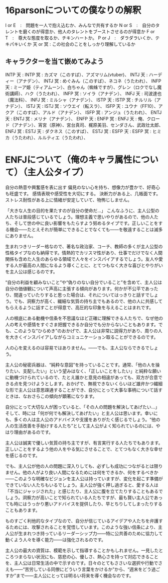 <!-- 
リファレンス
https://iwamishinji.com/tools/16personalities/
https://www.youtube.com/watch?v=oZM3Ws-qjxI
 -->
# 16parsonについての僕なりの解釈
I or E　:　問題を一人で抱え込むか、みんなで共有するか
N or S　:　自分のタレントを磨くのが得意か、他人のタレントをブーストさせるのが得意か
F or T　:　尊大な態度を取るか、チキンハートか。
P or J　:　ダラダラいくか、テキパキいくか
天 or 冥 : この社会のことをしっかり理解しているか

## キャラクターを当て嵌めてみよう
INTP 天 : 
INTP 冥 : カズマ（このすば）、アズマリム(vtuber)、
INTJ 天 : ハーディー（アナデン）、
INTJ 冥 : めぐみん（このすば）、ネコネ（うたわれ）、
INFP 天 : ミーア姫（ティアムーン）、白ちゃん（蜘蛛ですが）、グレン（ロクでなし魔術講師）、ハク（うたわれ）、
INFP 冥 : ソイラ（アナデン）、
INFJ 天 : 司波達也（魔法科）、
INFJ 冥 : ミルシャ（アナデン）、
ISTP 天 : 
ISTP 冥 : チルリル（アナデン）、
ISTJ 天 : 
ISTJ 冥 : ソウエイ（転スラ）、
ISFP 天 : ユウナ（FF10）、アクア（このすば）、アルド（アナデン）、
ISFP 冥 : アンジュ（うたわれ）、
ENTJ 天 : 
ENTJ 冥 : メリナ（アナデン）、
ENFP 天 : 
ENFP 冥 : 
ENFJ 天 : 俺、クロード（アナデン）、宵宮（原神）、宮台真司、梶原美羽、センダさん、武政壮太郎、
ENFJ 冥 : 
ESTJ 天 : ダクネス（このすば）、
ESTJ 冥 : 
ESFP 天 : 
ESFP 冥 : ヒミカ（うたわれ）、ルルティエ（うたわれ）、

# ENFJについて（俺のキャラ属性について）（主人公タイプ）
自分の熱意や興奮感を表に出す
偏見のない心を持ち、想像力が豊かで、好奇心も旺盛です。
感情表現や感受性を大切にする。
決断力がある上、几帳面です。
ストレス耐性がある上に情緒が安定していて、物怖じしません。

「大きな人生の目的を果たすのが自分の使命だ…」 こんなふうに、主人公型の人たちは普段感じているでしょう。理想主義で思いやりがあるので、他の人たち、そして世の中に良い影響をもたらすよう努めるタイプです。正しいことをする機会——たとえそれが簡単にできることでなくても——を敬遠することは滅多にありません。

生まれつきリーダー格なので、著名な政治家、コーチ、教師の多くが主人公型の性格タイプなのも納得です。情熱的でカリスマ性があり、仕事でだけでなく人間関係も含めた人生のあらゆる領域で人々をインスパイアするでしょう。友人や愛する人が最高の人間になるよう導くことに、とてつもなく大きな喜びとやりがいを主人公は感じるのです。

“自分の利益を顧みないこと”や“偽りのない自分でいること”を含めて、主人公は自分の価値観について声高に主張する傾向があります。何かが不公平であったり、間違っていたりすると思った場合は、それについてはっきりと話すでしょう。でも、洞察力が高く、繊細な気質の持ち主でもあるので、他の人に共感してもらえるように話すことが得意で、高圧的な印象を与えることはまれです。

人の根底にある動機や信条を不思議なほど正確に理解できる人たちで、なぜ他の人の考えや感情をすぐさま把握できるか自分でも分からないこともあります。でも、このような“ひらめき”のおかげで、主人公は非常に説得力があり、周りの人を大きくインスパイアしながらコミュニケーション取ることができるのです。

人の心を変えるのは容易ではありません。——でも、主人公ならできるでしょう。

主人公の秘密兵器は、“純粋な意図”を持っていることです。通常、「他の人を操りたい、支配したい」という望みはなく、「正しいことをしたい」と純粋な願いに動機づけられているので、たとえ誰かと意見の相違があっても、双方が合意できる点を見つけようとします。おかげで、無視できないくらいほど雄弁かつ繊細な形で主人公は意思疎通することができ、自分にとって大事な事柄について話すときは、なおさらこの傾向が顕著になります。

自分にとって大切な人が困っていると、「その人の問題を解決してあげたい…」そして、時には「何が何でも解決してあげたい」と主人公は思います。幸いにも、多くの人は主人公のアドバイスや支援をありがたく感じるでしょう。“他の人の生活改善を手助けする人たち”として主人公がよく知られているのには、やはり理由があるのです。

主人公は誠実で優しい気質の持ち主ですが、有言実行する人たちでもあります。正しいことをするよう他の人をやる気にさせることで、とてつもなく大きな幸せを感じるのです。

でも、主人公が他の人の問題に深入りしても、必ずしも成功につながるとは限りません。他の人がより良い人間になるためには何をできるか、何をするべきか——このような明確なビジョンを主人公は持っていますが、変化を起こす準備ができていない人たちもいるでしょう。主人公が強く押し過ぎると、愛する人は「不当にジャッジされた」と感じたり、主人公に腹を立てたりすることもあるでしょう。洞察力が高いことで知られている人たちですが、最も賢い主人公であっても時にはうっかり悪いアドバイスを提供したり、早とちりしてしまったりすることもあります。

ものすごく利他的なタイプなので、自分が信じているアイデアや人たちを弁護するためには、攻撃されることを覚悟しています。このような強い信条により、主人公が生まれつき持っているリーダーシップ力——特に公共善のために協力して動くよう人々を導く能力——は強化されるのです。

主人公の最大の資質は、模範を示して指導することかもしれません。一見したところつまらない状況にも、慈悲の心、優しさ、熱心さを持って対応できることを、主人公は日常生活の中で示すのです。日々のとてもささいな選択や行動でさえも——“苦労している同僚にどういう言葉をかけるか”から、“週末をどう過ごすか”まで——主人公にとっては明るい将来を導く機会なのです。